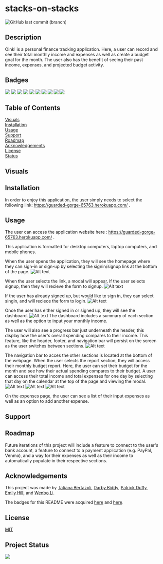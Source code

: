 # stacks-on-stacks

![GitHub last commit (branch)](https://img.shields.io/github/last-commit/emsaw721/stacks-on-stacks/develop?style=for-the-badge)
## Description 
Oink! is a personal finance tracking application. Here, a user can record and see their total monthly income and expenses as well as create a budget goal for the month. The user also has the benefit of seeing their past income, expenses, and projected budget activity.

## Badges
<img src="https://img.shields.io/badge/GIT-E44C30?style=for-the-badge&logo=git&logoColor=white"/>
<img src="https://img.shields.io/badge/HTML5-E34F26?style=for-the-badge&logo=html5&logoColor=white"/> 
<img src="https://img.shields.io/badge/CSS-239120?&style=for-the-badge&logo=css3&logoColor=white" />
<img src="https://img.shields.io/badge/JavaScript-F7DF1E?style=for-the-badge&logo=javascript&logoColor=black" /> 
<img src="https://img.shields.io/badge/Canva-%2300C4CC.svg?&style=for-the-badge&logo=Canva&logoColor=white" />
<img src="https://img.shields.io/badge/Node.js-43853D?style=for-the-badge&logo=node.js&logoColor=white" /> 
<img src="https://img.shields.io/badge/Express.js-404D59?style=for-the-badge" /> 
<img src="https://img.shields.io/badge/MongoDB-4EA94B?style=for-the-badge&logo=mongodb&logoColor=white" />
<img src="https://img.shields.io/badge/Heroku-430098?style=for-the-badge&logo=heroku&logoColor=white" /> 
<img src="https://img.shields.io/badge/MDN_Web_Docs-black?style=for-the-badge&logo=mdnwebdocs&logoColor=white" />

## Table of Contents 

[Visuals](#visuals)<br>
[Installation](#installation)<br>
[Usage](#usage)<br>
[Support](#support)<br>
[Roadmap](#roadmap)<br>
[Acknowledgements](#acknowledgements)<br>
[License](#license)<br>
[Status](#project-status)

## Visuals 

## Installation 

In order to enjoy this application, the user simply needs to select the following link: https://guarded-gorge-65763.herokuapp.com/ .

## Usage 

The user can access the application website here : https://guarded-gorge-65763.herokuapp.com/ .

This application is formatted for desktop computers, laptop computers, and mobile phones. 

When the user opens the application, they will see the homepage where they can sign-in or sign-up by selecting the signin/signup link at the bottom of the page. 
![Alt text](./images/oink-homesceen.png)

When the user selects the link, a modal will appear. If the user selects signup, then they will recieve the form to signup. 
![Alt text](./images/oink-signup.png)

If the user has already signed up, but would like to sign in, they can select singin, and will reciece the form to login. 
![Alt text](./images/oink-login.png)

Once the user has either signed in or signed up, they will see the dashboard. 
![Alt text](./images/oink-dash.png)
The dashboard includes a summary of each section as well as the option to input your monthly income. 

The user will also see a progress bar just underneath the header, this display how the user's overall spending compares to their income. This feature, like the header, footer, and navigation bar will persist on the screen as the user switches between sections. 
![Alt text](./images/oink-balance-hero.png)

The navigation bar to acces the other sections is located at the bottom of the webpage. When the user selects the report section, they will access their monthly budget report. Here, the user can set their budget for the month and see how their actual spending compares to their budget. A user can access their total income and total expenses for one day by selecting that day on the calendar at the top of the page and viewing the modal. 
![Alt text](./images/oink-report-top.png)
![Alt text](./images/oink-report-bottom.png)
![Alt text](./images/oink-report-cal-modal.png)

On the expenses page, the user can see a list of their input expenses as well as an option to add another expense. 

## Support 

## Roadmap

Future iterations of this project will include a feature to connect to the user's bank account, a feature to connect to a payment application (e.g. PayPal, Venmo), and a way for their expenses as well as their income to automatically populate in their respective sections. 

## Acknowledgements 

This project was made by <a href="https://github.com/TBertazoli">Tatiana Bertazoli</a>, <a href="https://github.com/Darbybiddy">Darby Biddy</a>, <a href="https://github.com/Patrick-Duffy202">Patrick Duffy</a>, <a href="https://github.com/emsaw721">Emily Hill</a>, and <a href="https://github.com/deadseal001">Wenbo Li</a>. 

The badges for this README were acquired <a href="https://dev.to/envoy_/150-badges-for-github-pnk">here</a> and <a href="https://shields.io/">here</a>.

## License 
[MIT](https://choosealicense.com/licenses/mit/)

## Project Status 
<img src="https://img.shields.io/badge/Status-In%20Progress-orange" />


